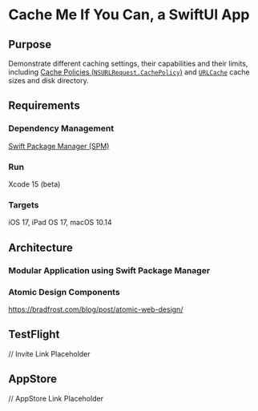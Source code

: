 # Cache Me If You Can, a SwiftUI App

## Purpose

Demonstrate different caching settings, their capabilities and their limits, including [Cache Policies (`NSURLRequest.CachePolicy`)](https://developer.apple.com/documentation/foundation/nsurlrequest/1407944-cachepolicy?language=swift) and [`URLCache`](https://developer.apple.com/documentation/foundation/urlcache?language=swift) cache sizes and disk directory.

## Requirements

### Dependency Management

[Swift Package Manager (SPM)](https://www.swift.org/package-manager/)

### Run

Xcode 15 (beta)

### Targets

iOS 17, iPad OS 17, macOS 10.14

## Architecture

### Modular Application using Swift Package Manager

### Atomic Design Components
https://bradfrost.com/blog/post/atomic-web-design/

## TestFlight

// Invite Link Placeholder


## AppStore

// AppStore Link Placeholder
